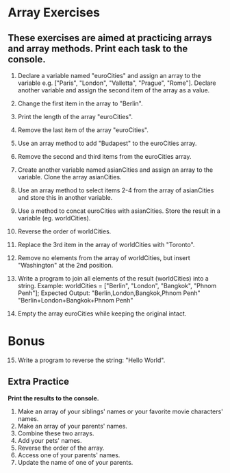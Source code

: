 # Array Exercises 
## These exercises are aimed at practicing arrays and array methods. Print each task to the console.

1. Declare a variable named "euroCities" and assign an array to the variable e.g. ["Paris", "London", "Valletta", "Prague", "Rome"]. Declare another variable and assign the second item of the array as a value.

2. Change the first item in the array to "Berlin".

3. Print the length of the array "euroCities".

4. Remove the last item of the array "euroCities". 

5. Use an array method to add "Budapest" to the euroCities array. 

6. Remove the second and third items from the euroCities array. 

7. Create another variable named asianCities and assign an array to the variable. Clone the array asianCities.

8. Use an array method to select items 2-4 from the array of asianCities and store this in another variable.  

9. Use a method to concat euroCities with asianCities. Store the result in a variable (eg. worldCities).  

10. Reverse the order of worldCities.

11. Replace the 3rd item in the array of worldCities with "Toronto". 

12. Remove no elements from the array of worldCities, but insert "Washington" at the 2nd position.

13. Write a program to join all elements of the result (worldCities) into a string. 
Example: worldCities = ["Berlin", "London", "Bangkok", "Phnom Penh"];
Expected Output: 
"Berlin,London,Bangkok,Phnom Penh"
"Berlin+London+Bangkok+Phnom Penh"

14. Empty the array euroCities while keeping the original intact. 

# Bonus

15. Write a program to reverse the string: "Hello World". 

## Extra Practice

**Print the results to the console.**

1. Make an array of your siblings' names or your favorite movie characters' names.
2. Make an array of your parents' names.
3. Combine these two arrays.
4. Add your pets' names.
5. Reverse the order of the array.
6. Access one of your parents' names.
7. Update the name of one of your parents. 
	

